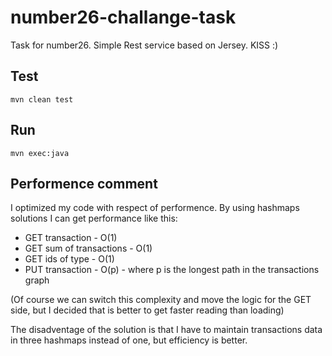 # number26-challange-task
Task for number26. 
Simple Rest service based on Jersey. 
KISS :)

## Test
    mvn clean test

## Run
    mvn exec:java

## Performence comment
I optimized my code with respect of performence. 
By using hashmaps solutions I can get performance like this:
- GET transaction - O(1)
- GET sum of transactions - O(1)
- GET ids of type - O(1)
- PUT transaction - O(p) - where p is the longest path in the transactions graph

(Of course we can switch this complexity and move the logic for the GET side, but I 	decided that is better to get faster reading than loading)
    
The disadventage of the solution is that I have to maintain transactions data in three hashmaps instead of one, but efficiency is better.

